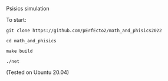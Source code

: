 Psisics simulation

To start:

`git clone https://github.com/pErfEcto2/math_and_phisics2022`

`cd math_and_phisics`

`make build`

`./net`

(Tested on Ubuntu 20.04)